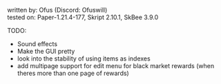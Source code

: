 written by: Ofus (Discord: Ofuswill)  
tested on: Paper-1.21.4-177, Skript 2.10.1, SkBee 3.9.0  

TODO:
- Sound effects
- Make the GUI pretty
- look into the stability of using items as indexes
- add multipage support for edit menu for black market rewards (when theres more than one page of rewards)